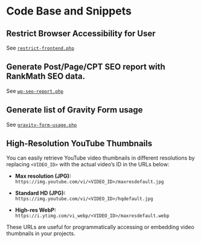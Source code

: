 # Code Base and Snippets

## Restrict Browser Accessibility for User

See [`restrict-frontend.php`](restrict-frontend.php)

## Generate Post/Page/CPT SEO report with RankMath SEO data.

See [`wp-seo-report.php`](wp-seo-report.php)

## Generate list of Gravity Form usage

See [`gravity-form-usage.php`](gravity-form-usage.php)

## High-Resolution YouTube Thumbnails

You can easily retrieve YouTube video thumbnails in different resolutions by replacing `<VIDEO_ID>` with the actual video’s ID in the URLs below:

- **Max resolution (JPG):**
  `https://img.youtube.com/vi/<VIDEO_ID>/maxresdefault.jpg`

- **Standard HD (JPG):**
  `https://img.youtube.com/vi/<VIDEO_ID>/hqdefault.jpg`

- **High-res WebP:**
  `https://i.ytimg.com/vi_webp/<VIDEO_ID>/maxresdefault.webp`

These URLs are useful for programmatically accessing or embedding video thumbnails in your projects.